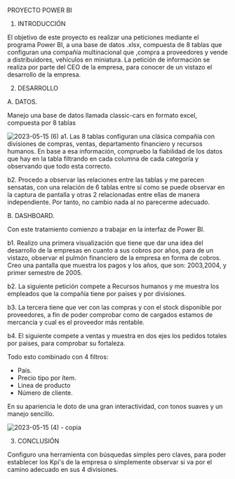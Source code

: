 PROYECTO POWER BI

1. INTRODUCCIÓN

El objetivo de este proyecto es realizar una peticiones mediante el programa Power BI, a una base de datos .xlsx,
compuesta de 8 tablas que configuran una compañía multinacional que ,compra a proveedores y vende a distribuidores,
vehículos en miniatura. La petición de información se realiza por parte del CEO de la empresa, para conocer de un vistazo 
el desarrollo de la empresa.

2. DESARROLLO

A. DATOS.

Manejo una base de datos llamada classic-cars en formato excel, compuesta por 8 tablas


![2023-05-15 (6)](https://github.com/Carlosclementegarcia/w5-project_visualizacion/assets/129602687/46435468-5052-45d7-964e-98fff5da75ef)
a1.  Las 8 tablas configuran una clásica compañía con divisiones de compras, ventas, departamento financiero y recursos humanos.
 En base a esa información, compruebo la fiabilidad de los datos que hay en la tabla filtrando en cada columna de cada categoría
 y observando que todo esta correcto.
 
b2. Procedo a observar las relaciones entre las tablas y me parecen sensatas, con una relación de 6 tablas entre sí como se puede
observar en la captura de pantalla y otras 2 relacionadas entre ellas de manera independiente. Por tanto, no cambio nada al no
parecerme adecuado.

B. DASHBOARD.

Con este tratamiento comienzo a trabajar en la interfaz de Power BI.

b1. Realizo una primera visualización que tiene que dar una idea del desarrollo de la empresas en cuanto a sus cobros por años, 
para de un vistazo, observar el pulmón financiero de la empresa en forma de cobros. Creo una pantalla que muestra los pagos y 
los años, que son: 2003,2004, y primer semestre de 2005.

b2. La siguiente petición compete a Recursos humanos y me muestra los empleados que la compañía tiene por paises y por divisiones.

b3. La tercera tiene que ver con las compras y con el stock disponible por proveedores, a fin de poder comprobar como de cargados estamos de mercancía y cual es el proveedor más rentable.

b4. El siguiente compete a ventas y muestra en dos ejes los pedidos totales por paises, para comprobar su fortaleza.

Todo esto combinado con 4 filtros:
- País.
- Precio tipo por ítem.
- Linea de producto
- Número de cliente.

En su apariencia le doto de una gran interactividad, con tonos suaves y un manejo sencillo.

![2023-05-15 (4) - copia](https://github.com/Carlosclementegarcia/w5-project_visualizacion/assets/129602687/685f656d-5943-45f9-b40f-98b738e86e5f)

3. CONCLUSIÓN

Configuro una herramienta con búsquedas simples pero claves, para poder establecer los Kpi's de la empresa o simplemente observar si va por el
camino adecuado en sus 4 divisiones.






